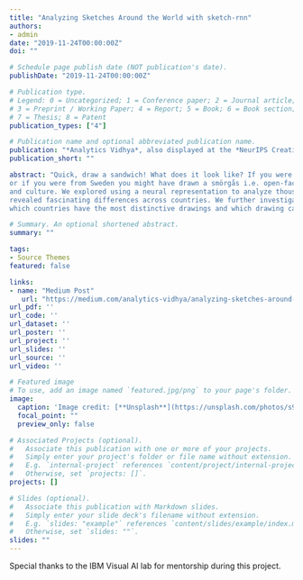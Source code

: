 ```yaml
---
title: "Analyzing Sketches Around the World with sketch-rnn"
authors:
- admin
date: "2019-11-24T00:00:00Z"
doi: ""

# Schedule page publish date (NOT publication's date).
publishDate: "2019-11-24T00:00:00Z"

# Publication type.
# Legend: 0 = Uncategorized; 1 = Conference paper; 2 = Journal article;
# 3 = Preprint / Working Paper; 4 = Report; 5 = Book; 6 = Book section;
# 7 = Thesis; 8 = Patent
publication_types: ["4"]

# Publication name and optional abbreviated publication name.
publication: "*Analytics Vidhya*, also displayed at the *NeurIPS Creativity Gallery* 2020"
publication_short: ""

abstract: "Quick, draw a sandwich! What does it look like? If you were from South Korea, you may have added pickled cucumber, 
or if you were from Sweden you might have drawn a smörgås i.e. open-faced sandwich. The way we draw reflects our environment 
and culture. We explored using a neural representation to analyze thousands of sketches from across the world, and found it 
revealed fascinating differences across countries. We further investigated predicting the country from the drawing, finding 
which countries have the most distinctive drawings and which drawing categories show the most geographical variations."

# Summary. An optional shortened abstract.
summary: ""

tags:
- Source Themes
featured: false

links:
- name: "Medium Post"
   url: "https://medium.com/analytics-vidhya/analyzing-sketches-around-the-world-with-sketch-rnn-c6cbe9b5ac80"
url_pdf: ''
url_code: ''
url_dataset: ''
url_poster: ''
url_project: ''
url_slides: ''
url_source: ''
url_video: ''

# Featured image
# To use, add an image named `featured.jpg/png` to your page's folder. 
image:
  caption: 'Image credit: [**Unsplash**](https://unsplash.com/photos/s9CC2SKySJM)'
  focal_point: ""
  preview_only: false

# Associated Projects (optional).
#   Associate this publication with one or more of your projects.
#   Simply enter your project's folder or file name without extension.
#   E.g. `internal-project` references `content/project/internal-project/index.md`.
#   Otherwise, set `projects: []`.
projects: []

# Slides (optional).
#   Associate this publication with Markdown slides.
#   Simply enter your slide deck's filename without extension.
#   E.g. `slides: "example"` references `content/slides/example/index.md`.
#   Otherwise, set `slides: ""`.
slides: ""
---
```


<!-- {{% callout note %}}
Create your slides in Markdown - click the *Slides* button to check out the example.
{{% /callout %}}

 -->
 Special thanks to the IBM Visual AI lab for mentorship during this project. 
